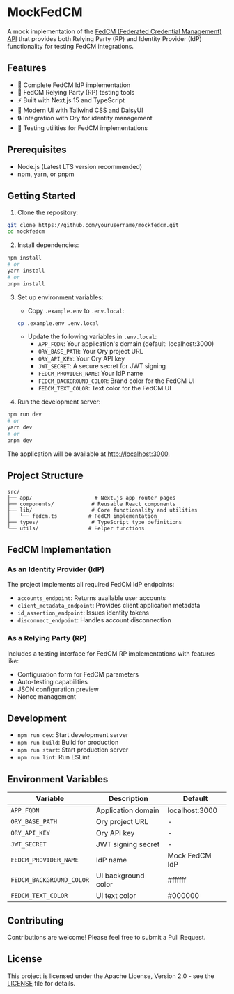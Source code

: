 # MockFedCM

A mock implementation of the [FedCM (Federated Credential Management) API](https://developer.mozilla.org/en-US/docs/Web/API/FedCM_API) that provides both Relying Party (RP) and Identity Provider (IdP) functionality for testing FedCM integrations.

## Features

- 🔐 Complete FedCM IdP implementation
- 🔑 FedCM Relying Party (RP) testing tools
- ⚡ Built with Next.js 15 and TypeScript
- 🎨 Modern UI with Tailwind CSS and DaisyUI
- 🔒 Integration with Ory for identity management
- 🧪 Testing utilities for FedCM implementations

## Prerequisites

- Node.js (Latest LTS version recommended)
- npm, yarn, or pnpm

## Getting Started

1. Clone the repository:

```bash
git clone https://github.com/yourusername/mockfedcm.git
cd mockfedcm
```

2. Install dependencies:

```bash
npm install
# or
yarn install
# or
pnpm install
```

3. Set up environment variables:

   - Copy `.example.env` to `.env.local`:

   ```bash
   cp .example.env .env.local
   ```

   - Update the following variables in `.env.local`:
     - `APP_FQDN`: Your application's domain (default: localhost:3000)
     - `ORY_BASE_PATH`: Your Ory project URL
     - `ORY_API_KEY`: Your Ory API key
     - `JWT_SECRET`: A secure secret for JWT signing
     - `FEDCM_PROVIDER_NAME`: Your IdP name
     - `FEDCM_BACKGROUND_COLOR`: Brand color for the FedCM UI
     - `FEDCM_TEXT_COLOR`: Text color for the FedCM UI

4. Run the development server:

```bash
npm run dev
# or
yarn dev
# or
pnpm dev
```

The application will be available at [http://localhost:3000](http://localhost:3000).

## Project Structure

```
src/
├── app/                    # Next.js app router pages
├── components/            # Reusable React components
├── lib/                   # Core functionality and utilities
│   └── fedcm.ts          # FedCM implementation
├── types/                 # TypeScript type definitions
└── utils/                # Helper functions
```

## FedCM Implementation

### As an Identity Provider (IdP)

The project implements all required FedCM IdP endpoints:

- `accounts_endpoint`: Returns available user accounts
- `client_metadata_endpoint`: Provides client application metadata
- `id_assertion_endpoint`: Issues identity tokens
- `disconnect_endpoint`: Handles account disconnection

### As a Relying Party (RP)

Includes a testing interface for FedCM RP implementations with features like:

- Configuration form for FedCM parameters
- Auto-testing capabilities
- JSON configuration preview
- Nonce management

## Development

- `npm run dev`: Start development server
- `npm run build`: Build for production
- `npm run start`: Start production server
- `npm run lint`: Run ESLint

## Environment Variables

| Variable                 | Description         | Default        |
| ------------------------ | ------------------- | -------------- |
| `APP_FQDN`               | Application domain  | localhost:3000 |
| `ORY_BASE_PATH`          | Ory project URL     | -              |
| `ORY_API_KEY`            | Ory API key         | -              |
| `JWT_SECRET`             | JWT signing secret  | -              |
| `FEDCM_PROVIDER_NAME`    | IdP name            | Mock FedCM IdP |
| `FEDCM_BACKGROUND_COLOR` | UI background color | #ffffff        |
| `FEDCM_TEXT_COLOR`       | UI text color       | #000000        |

## Contributing

Contributions are welcome! Please feel free to submit a Pull Request.

## License

This project is licensed under the Apache License, Version 2.0 - see the [LICENSE](LICENSE) file for details.
